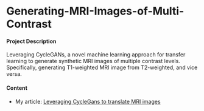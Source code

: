 # Generating-MRI-Images-of-Multi-Contrast
#### Project Description
Leveraging CycleGANs, a novel machine learning approach for transfer learning to generate synthetic MRI images of multiple contrast levels. Specifically, generating T1-weighted MRI image from T2-weighted, and vice versa.
#### Content
- My article: [Leveraging CycleGans to translate MRI images](https://towardsdatascience.com/generating-mri-images-of-multiple-contrast-levels-89c3b6c00e68?)
